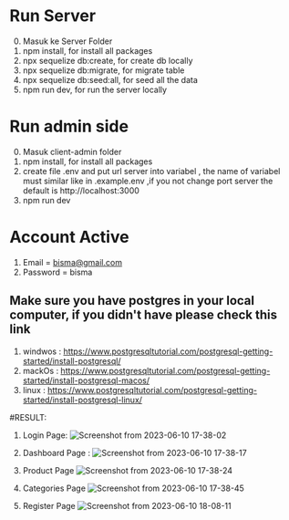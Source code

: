 # Run Server
0. Masuk ke Server Folder 
1. npm install, for install all packages
2. npx sequelize db:create, for create db locally
3. npx sequelize db:migrate, for migrate table
4. npx sequelize db:seed:all, for seed all the data
5. npm run dev, for run the server locally

# Run admin side
0. Masuk client-admin folder
1. npm install, for install all packages
2. create file .env and put url server into variabel , the name of variabel must similar like in .example.env ,if you not change port server the default is http://localhost:3000
3. npm run dev

# Account Active
1. Email = bisma@gmail.com
2. Password = bisma

## Make sure you have postgres in your local computer, if you didn't have please check this link
1. windwos : <https://www.postgresqltutorial.com/postgresql-getting-started/install-postgresql/>
2. mackOs : <https://www.postgresqltutorial.com/postgresql-getting-started/install-postgresql-macos/>
3. linux : <https://www.postgresqltutorial.com/postgresql-getting-started/install-postgresql-linux/>


#RESULT: 
1. Login Page: 
![Screenshot from 2023-06-10 17-38-02](https://github.com/MrBista/mobility-interview/assets/93068364/cb5d2ff6-20c4-4832-bfb2-6b2800b4cf43)

2. Dashboard Page : 
![Screenshot from 2023-06-10 17-38-17](https://github.com/MrBista/mobility-interview/assets/93068364/0268e6a2-bbef-4a27-ac42-40d6eb7a7a6c)

3. Product Page
![Screenshot from 2023-06-10 17-38-24](https://github.com/MrBista/mobility-interview/assets/93068364/cd52baa8-f0d3-4e59-8e42-9aed9250428a)

4. Categories Page
![Screenshot from 2023-06-10 17-38-45](https://github.com/MrBista/mobility-interview/assets/93068364/24ad1a73-9902-49a6-865a-cfdc5d8b3236)

5. Register Page
![Screenshot from 2023-06-10 18-08-11](https://github.com/MrBista/mobility-interview/assets/93068364/7e23b8ff-9d61-4064-af1b-5daebf3cea21)


